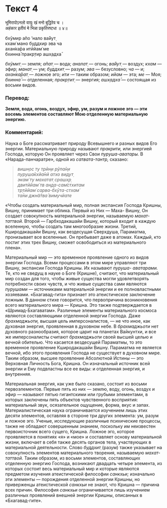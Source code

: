 # Текст 4

भूमिरापोऽनलो वायुः खं मनो बुद्धिरेव च ।  
अहंकार इतीयं मे भिन्ना प्रकृतिरष्टधा ॥ ४॥

бхӯмир а̄по ’нало ва̄йут̣  
кхам̇ мано буддхир эва ча  
ахан̇ка̄ра итӣйам̇ ме  
бхинна̄ пракр̣тир ашх̣адха̄

_бхӯмит̣_ — земля; _а̄пат̣_ — вода; _аналат̣_ — огонь; _ва̄йут̣_ — воздух; _кхам_ — эфир; _манат̣_ — ум; _буддхит̣_ — разум; _эва_ — безусловно; _ча_ — и; _ахан̇ка̄рат̣_ — ложное эго; _ити_ — таким образом; _ийам_ — эта; _ме_ — Моя; _бхинна̄_ — отделенная; _пракр̣тит̣_ — энергия; _ашх̣адха̄_ — состоящая из восьми видов.

### Перевод:

**Земля, вода, огонь, воздух, эфир, ум, разум и ложное эго — эти восемь элементов составляют Мою отделенную материальную энергию.**

### Комментарий:

Наука о Боге рассматривает природу Всевышнего и разных видов Его энергии. Материальную природу называют _пракрити,_ или энергией Господа, которую Он проявляет через Свои _пуруша-аватары._ В «Нарада-панчаратре», одной из _сатвата-тантр,_ сказано:

> _вишн̣ос ту трӣн̣и рӯпа̄н̣и  
> пуруша̄кхйа̄нй атхо видут̣  
> экам̇ ту махатат̣ срашх̣р̣  
> двитӣйам̇ тв ан̣д̣а-сам̇стхитам  
> тр̣тӣйам̇ сарва-бхӯта-стхам̇  
> та̄ни джн̃а̄тва̄ вимучйате_

«Чтобы создать материальный мир, полная экспансия Господа Кришны, Вишну, принимает три облика. Первый из Них — Маха- Вишну, Он создает совокупность материальной энергии, называемую _махат-таттвой._ Второй — Гарбходакашайи Вишну, который входит в каждую вселенную, чтобы создать там многообразие жизни. Третий, Кширодакашайи Вишну, как вездесущая Сверхдуша, Параматма, пронизывает все вселенные. Он пребывает даже в атомах. Каждый, кто постиг этих трех Вишну, сможет освободиться из материального плена».

Материальный мир — это временное проявление одного из видов энергии Господа. Всеми процессами в этом мире управляют три Вишну, экспансии Господа Кришны. Их называют _пуруша- аватарами._ Те, кто не сведущ в науке о Боге (Кришне), считают, что материальный мир создан для того, чтобы живые существа могли удовлетворять потребности своих чувств, и что живые существа сами являются _пурушами_ — источниками материальной энергии и ее полновластными хозяевами. «Бхагавад-гита» признает это атеистическое заключение ложным. В данном стихе говорится, что первопричина возникновения всего материального мира — Кришна. Это также подтверждается в «Шримад-Бхагаватам». Различные элементы материального космоса являются составляющими отделенной энергии Господа. Даже _брахмаджьоти,_ высшая цель имперсоналистов, — не что иное, как духовная энергия, проявленная в духовном небе. В _брахмаджьоти_ нет духовного разнообразия, которое царит на планетах Вайкунтхи, и все же имперсоналисты считают _брахмаджьоти_ своей высшей целью и вечной обителью. Что касается вездесущей Параматмы, то это временное проявление Кширодакашайи Вишну. Параматма не является вечной, ибо этого проявления Господа не существует в духовном мире. Таким образом, высшее проявление Абсолютной Истины — это Верховная Личность Бога, Кришна. Он изначальный источник всей энергии и Ему подвластны все ее виды: и отделенная энергия, и внутренняя.

Материальная энергия, как уже было сказано, состоит из восьми первоэлементов. Первые пять из них — землю, воду, огонь, воздух и эфир — называют пятью гигантскими или грубыми элементами, в которых заключены пять объектов чувственного восприятия: материальный звук, осязательное ощущение, форма, вкус и запах. Материалистическая наука ограничивается изучением лишь этих десяти элементов, оставляя в стороне три других элемента: ум, разум и ложное эго. Ученые, исследующие различные психические процессы, также не обладают совершенным знанием, поскольку им неизвестен первоисточник всего сущего, Кришна. Ложное эго, которое проявляется в понятиях «я» и «мое» и составляет основу материальной жизни, включает в себя также десять органов тела, участвующих в материальной деятельности. Слово _буддхит̣_ (разум) также указывает на совокупность элементов материального творения, называемую _махат-таттвой._ Таким образом, из восьми элементов, составляющих отделенную энергию Господа, возникают двадцать четыре элемента, из которых состоит весь материальный мир и которые являются предметом изучения атеистической философии _санкхьи;_ изначально эти элементы — порождения отделенной энергии Кришны, но приверженцы атеистической _санкхьи_ не знают, что Кришна — причина всех причин. Философия _санкхьи_ ограничивается лишь изучением различных проявлений внешней энергии Кришны, описанных в «Бхагавад-гите».